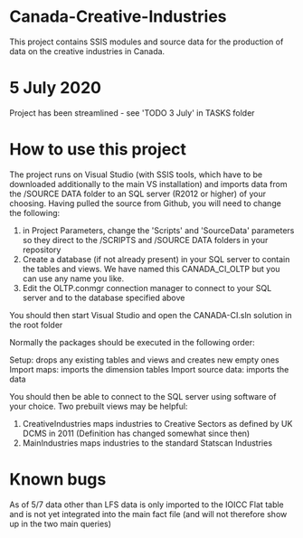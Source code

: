 # Canada-Creative-Industries

This project contains SSIS modules and source data for the production of data on the creative industries in Canada.

# 5 July 2020
Project has been streamlined - see 'TODO 3 July' in TASKS folder
# How to use this project
The project runs on Visual Studio (with SSIS tools, which have to be downloaded additionally to the main VS installation) and imports data from the /SOURCE DATA folder to an SQL server (R2012 or higher) of  your choosing.
Having pulled the source from Github, you will need to change the following:

1. in Project Parameters, change the 'Scripts' and 'SourceData' parameters so they direct to the /SCRIPTS and /SOURCE DATA folders in your repository
2. Create a database (if not already present) in your SQL server to contain the tables and views. We have named this CANADA_CI_OLTP but you can use any name you like.
3. Edit the OLTP.conmgr connection manager to connect to your SQL server and to the database specified above

You should then start Visual Studio and open the CANADA-CI.sln solution in the root folder

Normally the packages should be executed in the following order:

Setup: drops any existing tables and views and creates new empty ones
Import maps: imports the dimension tables
Import source data: imports the data

You should then be able to connect to the SQL server using software of your choice. Two prebuilt views may be helpful:

1. CreativeIndustries maps industries to Creative Sectors as defined by UK DCMS in 2011 (Definition has changed somewhat since then)
2. MainIndustries maps industries to the standard Statscan Industries

# Known bugs
As of 5/7  data other than LFS data is only imported to the IOICC Flat table and is not yet integrated into the main fact file (and will not therefore show up in the two main queries)






